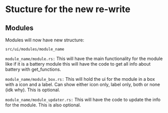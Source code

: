 # Stucture for the new re-write

## Modules

Modules will now have new structure:

`src/ui/modules/module_name`

`module_name/module.rs:` This will have the main functionality for the module like if it is a battery module this will have the code to get all info about battery with get_functions.

`module_name/module_box.rs:` This will hold the ui for the module in a box with a icon and a label. Can show either icon only, label only, both or none (idk why).
This is optional.

`module_name/module_updater.rs:` This will have the code to update the info for the module. This is also optional.
